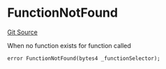 # FunctionNotFound
[Git Source](https://github.com/thrackle-io/tron/blob/22d59d8913fec75ff35111960d6c2b98915a9f8b/src/client/token/handler/diamond/HandlerDiamond.sol)

When no function exists for function called


```solidity
error FunctionNotFound(bytes4 _functionSelector);
```

